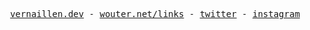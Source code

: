 <p align="center">
    <samp>
        <a href="https://www.vernaillen.dev">vernaillen.dev</a> -
        <a href="https://wouter.net/links">wouter.net/links</a> -
        <a href="https://twitter.com/vernaillen">twitter</a> -
        <a href="https://instagram.com/woutervernaillen">instagram</a>
    </samp>
</p>
